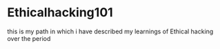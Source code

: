 # Ethicalhacking101
this is my path in which i have described my learnings of Ethical hacking over the period 
